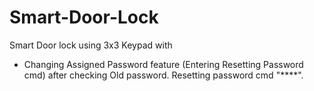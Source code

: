 # Smart-Door-Lock
Smart Door lock using 3x3 Keypad with
- Changing Assigned Password feature (Entering Resetting Password cmd) after checking Old password.
Resetting password cmd "****".

